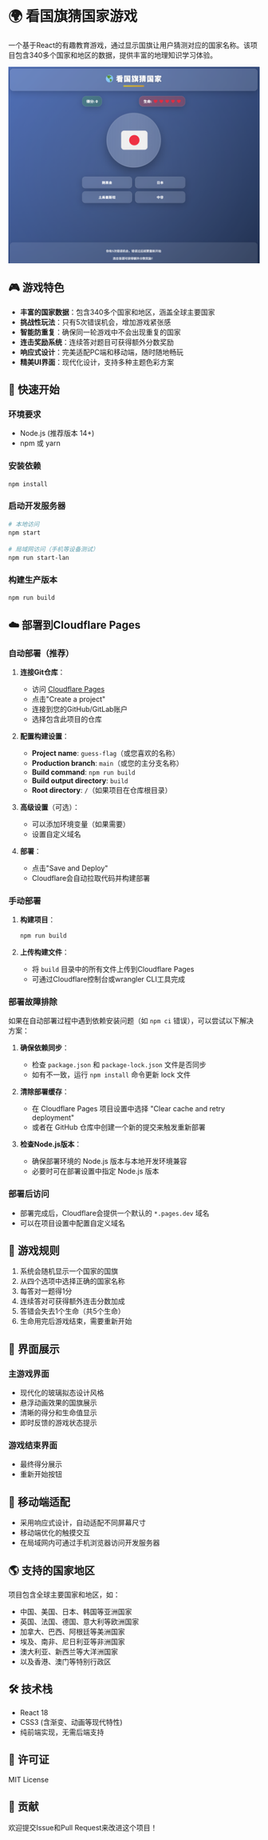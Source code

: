 # 🌍 看国旗猜国家游戏

一个基于React的有趣教育游戏，通过显示国旗让用户猜测对应的国家名称。该项目包含340多个国家和地区的数据，提供丰富的地理知识学习体验。

![游戏截图](public/screenshot.png)

## 🎮 游戏特色

- **丰富的国家数据**：包含340多个国家和地区，涵盖全球主要国家
- **挑战性玩法**：只有5次错误机会，增加游戏紧张感
- **智能防重复**：确保同一轮游戏中不会出现重复的国家
- **连击奖励系统**：连续答对题目可获得额外分数奖励
- **响应式设计**：完美适配PC端和移动端，随时随地畅玩
- **精美UI界面**：现代化设计，支持多种主题色彩方案

## 🚀 快速开始

### 环境要求

- Node.js (推荐版本 14+)
- npm 或 yarn

### 安装依赖

```bash
npm install
```

### 启动开发服务器

```bash
# 本地访问
npm start

# 局域网访问（手机等设备测试）
npm run start-lan
```

### 构建生产版本

```bash
npm run build
```

## ☁️ 部署到Cloudflare Pages

### 自动部署（推荐）

1. **连接Git仓库**：
   - 访问 [Cloudflare Pages](https://pages.cloudflare.com/)
   - 点击"Create a project"
   - 连接到您的GitHub/GitLab账户
   - 选择包含此项目的仓库

2. **配置构建设置**：
   - **Project name**: `guess-flag`（或您喜欢的名称）
   - **Production branch**: `main`（或您的主分支名称）
   - **Build command**: `npm run build`
   - **Build output directory**: `build`
   - **Root directory**: `/`（如果项目在仓库根目录）

3. **高级设置**（可选）：
   - 可以添加环境变量（如果需要）
   - 设置自定义域名

4. **部署**：
   - 点击"Save and Deploy"
   - Cloudflare会自动拉取代码并构建部署

### 手动部署

1. **构建项目**：
   ```bash
   npm run build
   ```

2. **上传构建文件**：
   - 将 `build` 目录中的所有文件上传到Cloudflare Pages
   - 可通过Cloudflare控制台或wrangler CLI工具完成

### 部署故障排除

如果在自动部署过程中遇到依赖安装问题（如 `npm ci` 错误），可以尝试以下解决方案：

1. **确保依赖同步**：
   - 检查 `package.json` 和 `package-lock.json` 文件是否同步
   - 如有不一致，运行 `npm install` 命令更新 lock 文件

2. **清除部署缓存**：
   - 在 Cloudflare Pages 项目设置中选择 "Clear cache and retry deployment"
   - 或者在 GitHub 仓库中创建一个新的提交来触发重新部署

3. **检查Node.js版本**：
   - 确保部署环境的 Node.js 版本与本地开发环境兼容
   - 必要时可在部署设置中指定 Node.js 版本

### 部署后访问

- 部署完成后，Cloudflare会提供一个默认的 `*.pages.dev` 域名
- 可以在项目设置中配置自定义域名

## 🎯 游戏规则

1. 系统会随机显示一个国家的国旗
2. 从四个选项中选择正确的国家名称
3. 每答对一题得1分
4. 连续答对可获得额外连击分数加成
5. 答错会失去1个生命（共5个生命）
6. 生命用完后游戏结束，需要重新开始

## 🎨 界面展示

### 主游戏界面
- 现代化的玻璃拟态设计风格
- 悬浮动画效果的国旗展示
- 清晰的得分和生命值显示
- 即时反馈的游戏状态提示

### 游戏结束界面
- 最终得分展示
- 重新开始按钮

## 📱 移动端适配

- 采用响应式设计，自动适配不同屏幕尺寸
- 移动端优化的触摸交互
- 在局域网内可通过手机浏览器访问开发服务器

## 🌎 支持的国家地区

项目包含全球主要国家和地区，如：
- 中国、美国、日本、韩国等亚洲国家
- 英国、法国、德国、意大利等欧洲国家
- 加拿大、巴西、阿根廷等美洲国家
- 埃及、南非、尼日利亚等非洲国家
- 澳大利亚、新西兰等大洋洲国家
- 以及香港、澳门等特别行政区

## 🛠 技术栈

- React 18
- CSS3 (含渐变、动画等现代特性)
- 纯前端实现，无需后端支持

## 📄 许可证

MIT License

## 🤝 贡献

欢迎提交Issue和Pull Request来改进这个项目！
